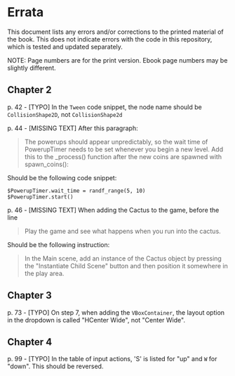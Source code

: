 # Errata

This document lists any errors and/or corrections to the printed material of the book. This does not indicate errors with the code in this repository, which is tested and updated separately.

NOTE: Page numbers are for the print version. Ebook page numbers may be slightly different.

## Chapter 2

p. 42 - [TYPO] In the `Tween` code snippet, the node name should be `CollisionShape2D`, not `CollisionShape2d`

p. 44 - [MISSING TEXT] After this paragraph:

> The powerups should appear unpredictably, so the wait time of PowerupTimer needs to be set whenever you begin a new level. Add this to the _process() function after the new coins are spawned with spawn_coins():

Should be the following code snippet:

```
$PowerupTimer.wait_time = randf_range(5, 10)
$PowerupTimer.start()
```
p. 46 - [MISSING TEXT] When adding the Cactus to the game, before the line

> Play the game and see what happens when you run into the cactus.

Should be the following instruction:

> In the Main scene, add an instance of the Cactus object by pressing the "Instantiate Child Scene" button and then position it somewhere in the play area.

## Chapter 3

p. 73 - [TYPO] On step 7, when adding the `VBoxContainer`, the layout option in the dropdown is called "HCenter Wide", not "Center Wide".

## Chapter 4

p. 99 - [TYPO] In the table of input actions, 'S' is listed for "up" and `W` for "down". This should be reversed.

